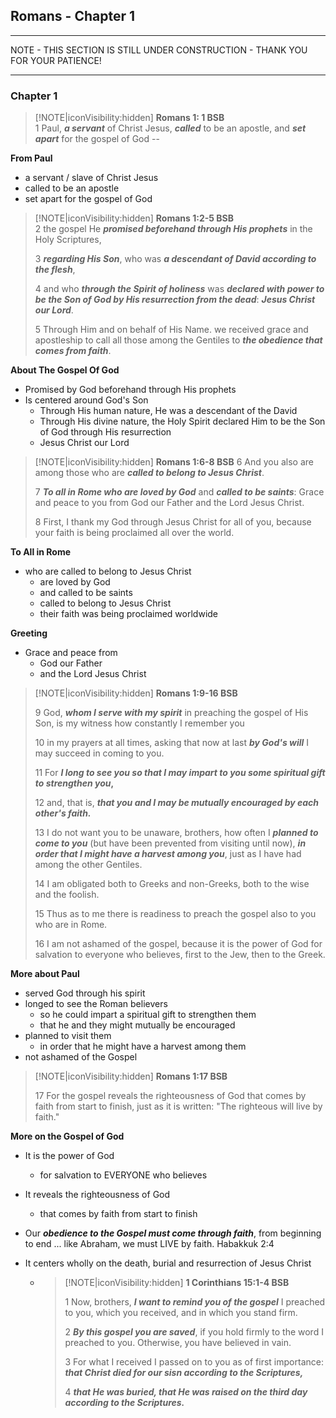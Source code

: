 ## Romans - Chapter 1
___

NOTE - THIS SECTION IS STILL UNDER CONSTRUCTION - THANK YOU FOR YOUR PATIENCE!
___


### Chapter 1  

> [!NOTE|iconVisibility:hidden]
> **Romans 1: 1 BSB**  
> 1 Paul, **_a servant_** of Christ Jesus, **_called_** to be an apostle, and **_set  apart_** for the gospel of God --  
>  

**From Paul**  

- a servant / slave of Christ Jesus
- called to be an apostle
- set apart for the gospel of God

> [!NOTE|iconVisibility:hidden] 
> **Romans 1:2-5 BSB**  
> 2 the gospel He **_promised beforehand through His prophets_** in the Holy Scriptures,  
>  
> 3 **_regarding His Son_**, who was **_a descendant of David according to the flesh_**,  
>  
> 4 and who **_through the Spirit of holiness_** was **_declared with power to be the Son of God by His resurrection from the dead_**:  **_Jesus Christ our Lord_**.  
>  
> 5 Through Him and on behalf of His Name. we received grace and apostleship to call all those among the Gentiles to **_the obedience that comes from faith_**. 
>  

**About The Gospel Of God**

- Promised by God beforehand through His prophets
- Is centered around God's Son
    - Through His human nature, He was a descendant of the David
    - Through His divine nature, the Holy Spirit declared Him to be the Son of God through His resurrection
    - Jesus Christ our Lord

> [!NOTE|iconVisibility:hidden] 
> **Romans 1:6-8 BSB** 
> 6 And you also are among those who are **_called to belong to Jesus Christ_**.  
>  
> 7 **_To all in Rome who are loved by God_** and **_called to be saints_**:  Grace and peace to you from God our Father and the Lord Jesus Christ.  
>  
> 8 First, I thank my God through Jesus Christ for all of you, because your faith is being proclaimed all over the world.  
>  

**To All in Rome**

- who are called to belong to Jesus Christ
    - are loved by God
    - and called to be saints
    - called to belong to Jesus Christ
    - their faith was being proclaimed worldwide

**Greeting**

- Grace and peace from
    - God our Father
    - and the Lord Jesus Christ

> [!NOTE|iconVisibility:hidden] 
> **Romans 1:9-16 BSB**  
>  
> 9 God, **_whom I serve with my spirit_** in preaching the gospel of His Son, is my witness how constantly I remember you 
>  
> 10 in my prayers at all times, asking that now at last **_by God's will_** I may succeed in coming to you.  
>  
> 11 For **_I long to see you so that I may impart to you some spiritual gift to strengthen you_,**  
>  
> 12 and, that is, **_that you and I may be mutually encouraged by each other's faith._**  
>  
> 13 I do not want you to be unaware, brothers, how often I **_planned to come to you_** (but have been prevented from visiting until now), **_in order that I might have a harvest among you_**, just as I have had among the other Gentiles.  
>  
> 14 I am obligated both to Greeks and non-Greeks, both to the wise and the foolish.  
>  
> 15 Thus as to me there is readiness to preach the gospel also to you who are in Rome.  
>  
> 16 I am not ashamed of the gospel, because it is the power of God for salvation to everyone who believes, first to the Jew, then to the Greek. 

**More about Paul**

- served God through his spirit
- longed to see the Roman believers
    - so he could impart a spiritual gift to strengthen them
    - that he and they might mutually be encouraged
- planned to visit them
    - in order that he might have a harvest among them
- not ashamed of the Gospel

> [!NOTE|iconVisibility:hidden]
> **Romans 1:17 BSB**   
>   
>  17 For the gospel reveals the righteousness of God that comes by faith from start to finish, just as it is written: "The righteous will live by faith."  
>  

**More on the Gospel of God**

- It is the power of God
    - for salvation to EVERYONE who believes
- It reveals the righteousness of God
    - that comes by faith from start to finish
- Our **_obedience to the Gospel must come through faith_**, from beginning to end ... like Abraham, we must LIVE by faith.  Habakkuk 2:4
- It centers wholly on the death, burial and resurrection of Jesus Christ  

    - > [!NOTE|iconVisibility:hidden]
      > **1 Corinthians 15:1-4 BSB**
      > 
      > 1 Now, brothers, **_I want to remind you of the gospel_** I preached to you, which you received, and in which you stand firm. 
      > 
      > 2 **_By this gospel you are saved_**, if you hold firmly to the word I preached to you.  Otherwise, you have believed in vain.  
      > 
      > 3 For what I received I passed on to you as of first importance: **_that Christ died for our sisn according to the Scriptures,_**  
      > 
      > 4 **_that He was buried, that He was raised on the third day according to the Scriptures._**  
      > 



